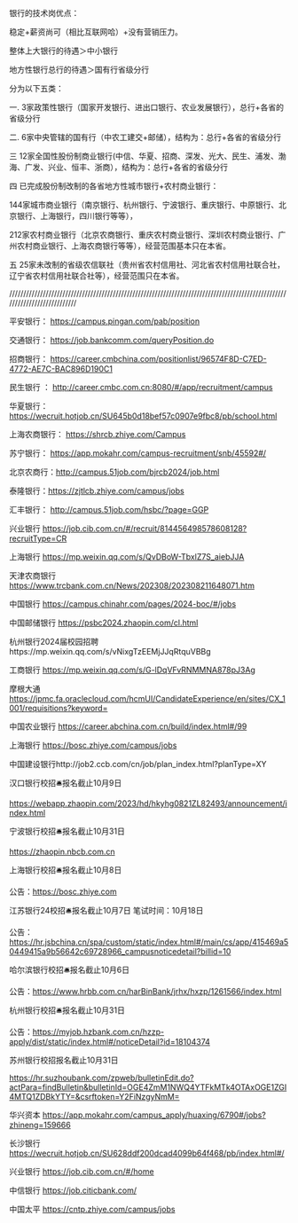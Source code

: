 银行的技术岗优点：

稳定+薪资尚可（相比互联网哈）+没有营销压力。

整体上大银行的待遇＞中小银行

地方性银行总行的待遇＞国有行省级分行

分为以下五类：

一.  3家政策性银行（国家开发银行、进出口银行、农业发展银行），总行+各省的省级分行

二.  6家中央管辖的国有行（中农工建交+邮储），结构为：总行+各省的省级分行

三  12家全国性股份制商业银行(中信、华夏、招商、深发、光大、民生、浦发、渤海、广发、兴业、恒丰、浙商），结构为：总行+各省的省级分行

四  已完成股份制改制的各省地方性城市银行+农村商业银行：

144家城市商业银行（南京银行、杭州银行、宁波银行、重庆银行、中原银行、北京银行、上海银行，四川银行等等），

212家农村商业银行（北京农商银行、重庆农村商业银行、深圳农村商业银行、广州农村商业银行、上海农商银行等等），经营范围基本只在本省。

五  25家未改制的省级农信联社（贵州省农村信用社、河北省农村信用社联合社，辽宁省农村信用社联合社等），经营范围只在本省。

///////////////////////////////////////////////////////////////////////////////////////////////////////////////////////////

平安银行：  https://campus.pingan.com/pab/position

交通银行：  https://job.bankcomm.com/queryPosition.do

招商银行：  https://career.cmbchina.com/positionlist/96574F8D-C7ED-4772-AE7C-BAC896D190C1

民生银行 ： http://career.cmbc.com.cn:8080/#/app/recruitment/campus

华夏银行：  https://wecruit.hotjob.cn/SU645b0d18bef57c0907e9fbc8/pb/school.html

上海农商银行：  https://shrcb.zhiye.com/Campus

苏宁银行：  https://app.mokahr.com/campus-recruitment/snb/45592#/

北京农商行：http://campus.51job.com/bjrcb2024/job.html

泰隆银行：https://zjtlcb.zhiye.com/campus/jobs

汇丰银行：    http://campus.51job.com/hsbc/?page=GGP

兴业银行    https://job.cib.com.cn/#/recruit/814456498578608128?recruitType=CR

上海银行   https://mp.weixin.qq.com/s/QvDBoW-TbxlZ7S_aiebJJA

天津农商银行  https://www.trcbank.com.cn/News/202308/202308211648071.htm

中国银行  https://campus.chinahr.com/pages/2024-boc/#/jobs

中国邮储银行   https://psbc2024.zhaopin.com/cl.html

杭州银行2024届校园招聘https://mp.weixin.qq.com/s/vNixgTzEEMjJJqRtquVBBg

工商银行  https://mp.weixin.qq.com/s/G-lDqVFvRNMMNA878pJ3Ag

摩根大通 https://jpmc.fa.oraclecloud.com/hcmUI/CandidateExperience/en/sites/CX_1001/requisitions?keyword=

中国农业银行 https://career.abchina.com.cn/build/index.html#/99

上海银行  https://bosc.zhiye.com/campus/jobs

中国建设银行http://job2.ccb.com/cn/job/plan_index.html?planType=XY

汉口银行校招🛎报名截止10月9日

https://webapp.zhaopin.com/2023/hd/hkyhg0821ZL82493/announcement/index.html

宁波银行校招🛎报名截止10月31日

https://zhaopin.nbcb.com.cn

上海银行校招🛎报名截止10月8日

公告：https://bosc.zhiye.com

江苏银行24校招🛎报名截止10月7日
笔试时间：10月18日

公告：https://hr.jsbchina.cn/spa/custom/static/index.html#/main/cs/app/415469a50449415a9b56642c69728966_campusnoticedetail?billid=10

哈尔滨银行校招🛎报名截止10月6日

公告：https://www.hrbb.com.cn/harBinBank/jrhx/hxzp/1261566/index.html

杭州银行校招🛎报名截止10月31日

公告：https://myjob.hzbank.com.cn/hzzp-apply/dist/static/index.html#/noticeDetail?id=18104374

苏州银行校招报名截止10月31日

https://hr.suzhoubank.com/zpweb/bulletinEdit.do?actPara=findBulletin&bulletinId=OGE4ZmM1NWQ4YTFkMTk4OTAxOGE1ZGI4MTQ1ZDBkYTY=&csrftoken=Y2FiNzgyNmM=


华兴资本   https://app.mokahr.com/campus_apply/huaxing/6790#/jobs?zhineng=159666

长沙银行  https://wecruit.hotjob.cn/SU628ddf200dcad4099b64f468/pb/index.html#/

兴业银行  https://job.cib.com.cn/#/home

中信银行  https://job.citicbank.com/


中国太平  https://cntp.zhiye.com/campus/jobs
























